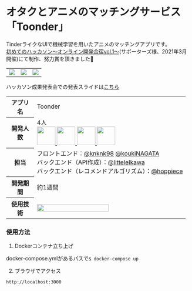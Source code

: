 # オタクとアニメのマッチングサービス「Toonder」
TinderライクなUIで機械学習を用いたアニメのマッチングアプリです。<br>
[初めてのハッカソン～オンライン開発合宿vol.1～](https://talent.supporterz.jp/events/337ce715-9813-41d4-a995-e3504dc8e719/)(サポーターズ様、2021年3月開催)にて制作、努力賞を頂きました🎉

<table>
    <tr>
        <td><img src="https://pbs.twimg.com/media/Ew_79wEU8AM7d7J.jpg"></td>
        <td><img src="https://pbs.twimg.com/media/Ew_79wFVEAMcwp_.jpg"></td>
        <td><img src="https://pbs.twimg.com/media/Ew_79wGVIAYwQ4F.jpg"></td>
    </tr>
</table>

ハッカソン成果発表会での発表スライドは[こちら](https://docs.google.com/presentation/d/1aiErRkm83ym6V2uRRhRt45-jKRs2o5iybhF9H1DCkes/edit?usp=sharing)


<table>
  <tr>
    <th width="60px">アプリ名</th>
    <td>Toonder</td>
  </tr>
  <tr>
    <th>開発人数</th>
    <td>
      4人<br>
      <b><a href="https://github.com/knknk98"><img src="https://github.com/knknk98.png" width="50px;" /></b>
      <b><a href="https://github.com/koukiNAGATA"><img src="https://github.com/koukiNAGATA.png" width="50px;" /></b>
      <b><a href="https://github.com/littleIkawa"><img src="https://github.com/littleIkawa.png" width="50px;" /></b>
      <b><a href="https://github.com/hoppiece"><img src="https://github.com/hoppiece.png" width="50px;" /></b>
    </td>
  </tr>
  <tr>
    <th>担当</th>
    <td>フロントエンド：<a href="https://github.com/knknk98">@knknk98</a>
      <a href="https://github.com/koukiNAGATA">@koukiNAGATA</a><br>
      バックエンド（API作成）：<a href="https://github.com/littleIkawa">@litteleIkawa</a><br>
      バックエンド（レコメンドアルゴリズム）：<a href="https://github.com/hoppiece">@hoppiece</a>
    </td>
  </tr>
  <tr>
    <th>開発期間</th>
    <td>約1週間</td>
  </tr>
  <tr>
    <th>使用技術</th>
    <td><img src="https://user-images.githubusercontent.com/65712721/112453423-0481e100-8d9b-11eb-830a-b394215beddf.png" width="70%"></td>
  </tr>
</table>
            
### 使用方法
1. Dockerコンテナ立ち上げ

docker-compose.ymlがあるパスで`$ docker-compose up`

2. ブラウザでアクセス

`http://localhost:3000`
